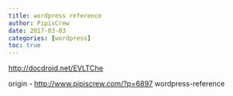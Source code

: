 ```yaml
---
title: wordpress reference
author: PipisCrew
date: 2017-03-03
categories: [wordpress]
toc: true
---
```


http://docdroid.net/EVLTChe

origin - http://www.pipiscrew.com/?p=6897 wordpress-reference